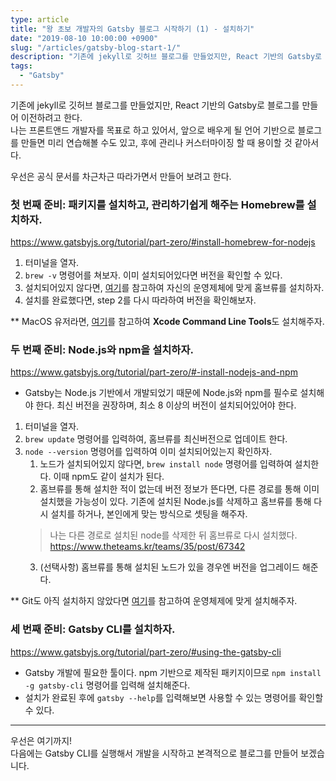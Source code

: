```yaml
---
type: article
title: "왕 초보 개발자의 Gatsby 블로그 시작하기 (1) - 설치하기"
date: "2019-08-10 10:00:00 +0900"
slug: "/articles/gatsby-blog-start-1/"
description: "기존에 jekyll로 깃허브 블로그를 만들었지만, React 기반의 Gatsby로 블로그를 만들어 이전하려고 한다. 나는 프론트앤드 개발자를 목표로 하고 있어서, 앞으로 배우게 될 언어 기반으로 블로그를 만들면 미리 연습해볼 수도 있고, 후에 관리나 커스터마이징 할 때 용이할 것 같아서다."
tags:
  - "Gatsby"
---
```


기존에 jekyll로 깃허브 블로그를 만들었지만, React 기반의 Gatsby로 블로그를 만들어 이전하려고 한다.  
나는 프론트앤드 개발자를 목표로 하고 있어서, 앞으로 배우게 될 언어 기반으로 블로그를 만들면 미리 연습해볼 수도 있고,
후에 관리나 커스터마이징 할 때 용이할 것 같아서다.  

우선은 공식 문서를 차근차근 따라가면서 만들어 보려고 한다.


### 첫 번째 준비: 패키지를 설치하고, 관리하기쉽게 해주는 Homebrew를 설치하자.
https://www.gatsbyjs.org/tutorial/part-zero/#install-homebrew-for-nodejs

1. 터미널을 열자.
2. `brew -v` 명령어를 쳐보자.
이미 설치되어있다면 버전을 확인할 수 있다.
3. 설치되어있지 않다면, [여기](https://docs.brew.sh/Installation)를 참고하여 자신의 운영제체에 맞게 홈브류를 설치하자.
4. 설치를 완료했다면, step 2를 다시 따라하여 버전을 확인해보자.

** MacOS 유저라면, [여기](https://www.gatsbyjs.org/tutorial/part-zero/#mac-users-install-xcode-command-line-tools)를 참고하여 **Xcode Command Line Tools**도 설치해주자.


### 두 번째 준비: Node.js와 npm을 설치하자.
https://www.gatsbyjs.org/tutorial/part-zero/#-install-nodejs-and-npm

* Gatsby는 Node.js 기반에서 개발되었기 때문에 Node.js와 npm를 필수로 설치해야 한다. 최신 버전을 권장하며, 최소 8 이상의 버전이 설치되어있어야 한다.

1. 터미널을 열자.
2. `brew update` 명령어를 입력하여, 홈브류를 최신버전으로 업데이트 한다.
3. `node --version` 명령어를 입력하여 이미 설치되어있는지 확인하자.
    1. 노드가 설치되어있지 않다면, `brew install node` 명령어를 입력하여 설치한다. 이때 npm도 같이 설치가 된다.
    2. 홈브류를 통해 설치한 적이 없는데 버전 정보가 뜬다면, 다른 경로를 통해 이미 설치했을 가능성이 있다. 기존에 설치된 Node.js를 삭제하고 홈브류를 통해 다시 설치를 하거나, 본인에게 맞는 방식으로 셋팅을 해주자.  
    >나는 다른 경로로 설치된 node를 삭제한 뒤 홈브류로 다시 설치했다.  
    >https://www.theteams.kr/teams/35/post/67342
    3. (선택사항) 홈브류를 통해 설치된 노드가 있을 경우엔 버전을 업그레이드 해준다.

** Git도 아직 설치하지 않았다면 [여기](https://www.gatsbyjs.org/tutorial/part-zero/#install-git)를 참고하여 운영체제에 맞게 설치해주자.


### 세 번째 준비: Gatsby CLI를 설치하자.
https://www.gatsbyjs.org/tutorial/part-zero/#using-the-gatsby-cli

* Gatsby 개발에 필요한 툴이다. npm 기반으로 제작된 패키지이므로 `npm install -g gatsby-cli` 명령어를 입력해 설치해준다.
* 설치가 완료된 후에 `gatsby --help`를 입력해보면 사용할 수 있는 명령어를 확인할 수 있다.

--- 
우선은 여기까지!  
다음에는 Gatsby CLI를 실행해서 개발을 시작하고 본격적으로 블로그를 만들어 보겠습니다.